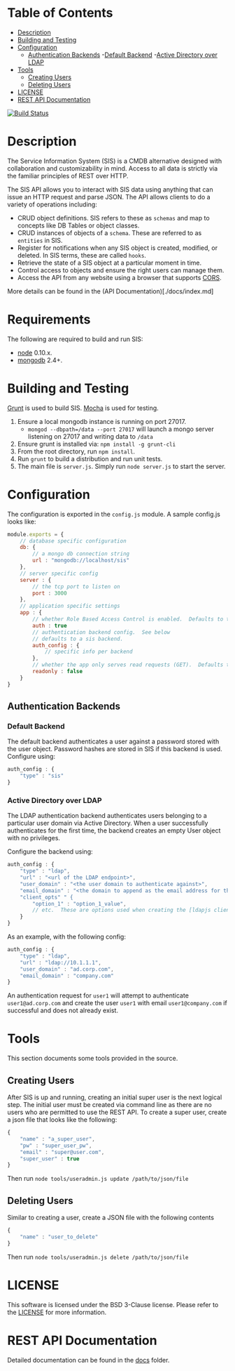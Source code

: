Table of Contents
=================

- [Description](#description)
- [Building and Testing](#building-and-testing)
- [Configuration](#configuration)
    - [Authentication Backends](#authentication-backends)
        -[Default Backend](#default-backend-configuration)
        -[Active Directory over LDAP](#active-directory-over-ldap)
- [Tools](#tools)
    - [Creating Users](#creating-users)
    - [Deleting Users](#deleting-users)
- [LICENSE](#license)
- [REST API Documentation](#rest-api-documentation)

[![Build Status](https://travis-ci.org/sis-cmdb/sis-api.svg?branch=develop)](https://travis-ci.org/sis-cmdb/sis-api)

# Description

The Service Information System (SIS) is a CMDB alternative designed with
collaboration and customizability in mind.  Access to all data is strictly via
the familiar principles of REST over HTTP.

The SIS API allows you to interact with SIS data using anything that can issue an HTTP
request and parse JSON.  The API allows clients to do a variety of operations including:

- CRUD object definitions.  SIS refers to these as `schemas` and map to concepts
like DB Tables or object classes.
- CRUD instances of objects of a `schema`.  These are referred to as `entities` in SIS.
- Register for notifications when any SIS object is created, modified, or deleted.
In SIS terms, these are called `hooks`.
- Retrieve the state of a SIS object at a particular moment in time.
- Control access to objects and ensure the right users can manage them.
- Access the API from any website using a browser that supports [CORS](http://en.wikipedia.org/wiki/Cross-origin_resource_sharing).

More details can be found in the (API Documentation)[./docs/index.md]

# Requirements

The following are required to build and run SIS:

- [node](nodejs.org) 0.10.x.
- [mongodb](https://www.mongodb.org/) 2.4+.

# Building and Testing

[Grunt](http://gruntjs.com/) is used to build SIS.  [Mocha](http://visionmedia.github.io/mocha/) is used for testing.

1. Ensure a local mongodb instance is running on port 27017.
    - `mongod --dbpath=/data --port 27017` will launch a mongo server listening on 27017 and writing data to `/data`
2. Ensure grunt is installed via: `npm install -g grunt-cli`
3. From the root directory, run `npm install`.
4. Run `grunt` to build a distribution and run unit tests.
5. The main file is `server.js`.  Simply run `node server.js` to start the server.

# Configuration

The configuration is exported in the `config.js` module.  A sample config.js looks like:

```javascript
module.exports = {
    // database specific configuration
    db: {
        // a mongo db connection string
        url : "mongodb://localhost/sis"
    },
    // server specific config
    server : {
        // the tcp port to listen on
        port : 3000
    },
    // application specific settings
    app : {
        // whether Role Based Access Control is enabled.  Defaults to true
        auth : true
        // authentication backend config.  See below
        // defaults to a sis backend.
        auth_config : {
            // specific info per backend
        },
        // whether the app only serves read requests (GET).  Defaults to false
        readonly : false
    }
}
```

## Authentication Backends

### Default Backend

The default backend authenticates a user against a password stored with the user object.  Password hashes are stored in SIS if this backend is used.  Configure using:

```javascript
auth_config : {
    "type" : "sis"
}
```

### Active Directory over LDAP

The LDAP authentication backend authenticates users belonging to a particular user domain via Active Directory.  When a user successfully authenticates for the first time, the backend creates an empty User object with no privileges.

Configure the backend using:

```javascript
auth_config : {
    "type" : "ldap",
    "url" : "<url of the LDAP endpoint>",
    "user_domain" : "<the user domain to authenticate against>",
    "email_domain" : "<the domain to append as the email address for the user>",
    "client_opts" " {
        "option_1" : "option_1_value",
        // etc.  These are options used when creating the [ldapjs client](http://ldapjs.org/client.html)
    }
}

```

As an example, with the following config:

```javascript
auth_config : {
    "type" : "ldap",
    "url" : "ldap://10.1.1.1",
    "user_domain" : "ad.corp.com",
    "email_domain" : "company.com"
}
```

An authentication request for `user1` will attempt to authenticate `user1@ad.corp.com` and create the user `user1` with email `user1@company.com` if successful and does not already exist.

# Tools

This section documents some tools provided in the source.

## Creating Users

After SIS is up and running, creating an initial super user is the next logical step.  The initial user must be created via command line as there are no users who are permitted to use the REST API.  To create a super user, create a json file that looks like the following:

```javascript
{
    "name" : "a_super_user",
    "pw" : "super_user_pw",
    "email" : "super@user.com",
    "super_user" : true
}
```

Then run `node tools/useradmin.js update /path/to/json/file`

## Deleting Users

Similar to creating a user, create a JSON file with the following contents

```javascript
{
    "name" : "user_to_delete"
}
```

Then run `node tools/useradmin.js delete /path/to/json/file`

# LICENSE

This software is licensed under the BSD 3-Clause license.  Please refer to the [LICENSE](./LICENSE) for more information.

# REST API Documentation

Detailed documentation can be found in the [docs](./docs/index.md) folder.
